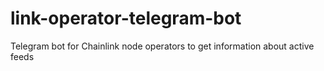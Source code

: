 # link-operator-telegram-bot
Telegram bot for Chainlink node operators to get information about active feeds
